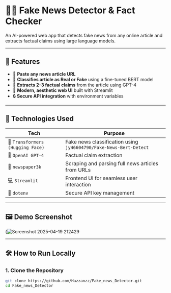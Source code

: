 # 🕵️‍♂️ Fake News Detector & Fact Checker

An AI-powered web app that detects fake news from any online article and extracts factual claims using large language models.

---

## 🚀 Features

- 📰 **Paste any news article URL**
- 🧠 **Classifies article as Real or Fake** using a fine-tuned BERT model
- 🤖 **Extracts 2–3 factual claims** from the article using GPT-4
- 🎨 **Modern, aesthetic web UI** built with Streamlit
- 🔒 **Secure API integration** with environment variables

---

## 🧠 Technologies Used

| Tech | Purpose |
|------|---------|
| 🧪 `Transformers (Hugging Face)` | Fake news classification using `jy46604790/Fake-News-Bert-Detect` |
| 🤖 `OpenAI GPT-4` | Factual claim extraction |
| 📜 `newspaper3k` | Scraping and parsing full news articles from URLs |
| 💻 `Streamlit` | Frontend UI for seamless user interaction |
| 🔐 `dotenv` | Secure API key management |

---

## 🖼️ Demo Screenshot

(![Screenshot 2025-04-19 212429](https://github.com/user-attachments/assets/f90d0ffe-3a15-4692-8993-4689d15cdad8)


---

## 🛠️ How to Run Locally

### 1. Clone the Repository

```bash
git clone https://github.com/Hazzanzz/Fake_news_Detector.git
cd Fake_news_Detector
